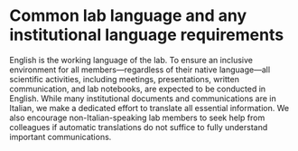 # Common lab language and any institutional language requirements

English is the working language of the lab. To ensure an inclusive environment for all members—regardless of their native language—all scientific activities, including meetings, presentations, written communication, and lab notebooks, are expected to be conducted in English. While many institutional documents and communications are in Italian, we make a dedicated effort to translate all essential information. We also encourage non-Italian-speaking lab members to seek help from colleagues if automatic translations do not suffice to fully understand important communications.
